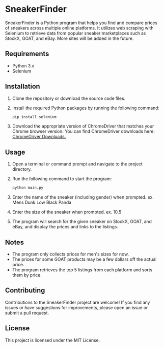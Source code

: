 # SneakerFinder

SneakerFinder is a Python program that helps you find and compare prices of sneakers across multiple online platforms. It utilizes web scraping with Selenium to retrieve data from popular sneaker marketplaces such as StockX, GOAT, and eBay. More sites will be added in the future.

## Requirements

- Python 3.x
- Selenium

## Installation

1. Clone the repository or download the source code files.
2. Install the required Python packages by running the following command:

   ```bash
   pip install selenium
3. Download the appropriate version of ChromeDriver that matches your Chrome browser version. You can find ChromeDriver downloads here: [ChromeDriver Downloads.](https://sites.google.com/chromium.org/driver/)

## Usage

1. Open a terminal or command prompt and navigate to the project directory.
2. Run the following command to start the program:

   ```bash
   python main.py
3. Enter the name of the sneaker (including gender) when prompted. ex. Mens Dunk Low Black Panda
4. Enter the size of the sneaker when prompted. ex. 10.5
5. The program will search for the given sneaker on StockX, GOAT, and eBay, and display the prices and links to the listings.

## Notes

- The program only collects prices for men's sizes for now.
- The prices for some GOAT products may be a few dollars off the actual price.
- The program retrieves the top 5 listings from each platform and sorts them by price.

## Contributing
Contributions to the SneakerFinder project are welcome! If you find any issues or have suggestions for improvements, please open an issue or submit a pull request.

## License
This project is licensed under the MIT License.
